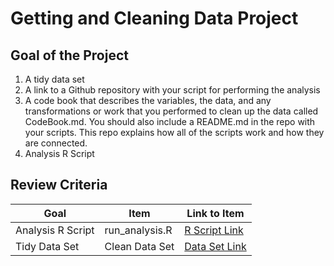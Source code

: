 # Getting and Cleaning Data Project

## Goal of the Project
1. A tidy data set 
2. A link to a Github repository with your script for performing the analysis 
3. A code book that describes the variables, the data, and any transformations or work that you performed to clean up the data called CodeBook.md. You should also include a README.md in the repo with your scripts. This repo explains how all of the scripts work and how they are connected.
4. Analysis R Script

## Review Criteria

Goal | Item | Link to Item
--- | --- | ---
Analysis R Script |  run_analysis.R |  [R Script Link](https://github.com/NganBTK9/Project/blob/main/run_analysis.R)
Tidy Data Set |  Clean Data Set |  [Data Set Link](https://github.com/NganBTK9/Project/blob/main/tidyData%20(1).txt)

